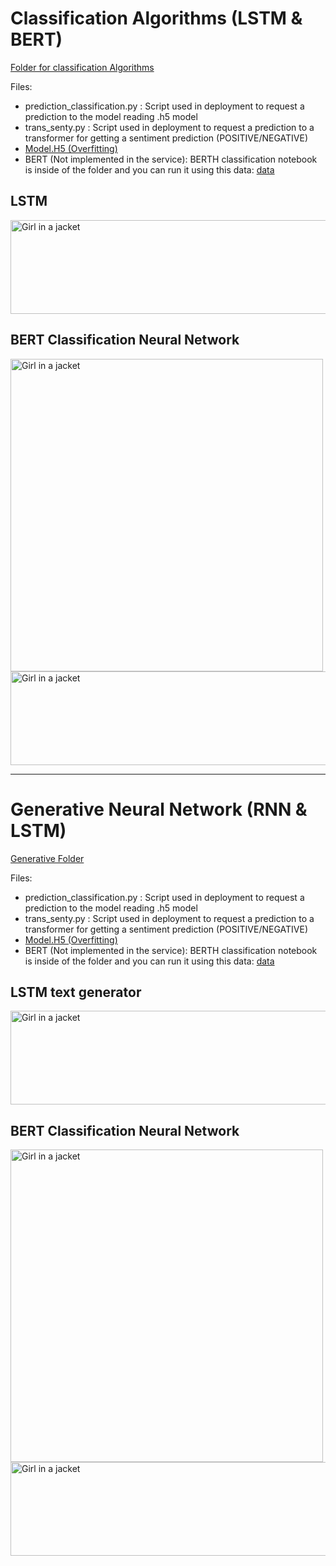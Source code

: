 # Classification Algorithms (LSTM & BERT)
[Folder for classification Algorithms](https://github.com/Adrianc1234/Final_Integrate_Project/tree/main/NLP_notebooks/Classification%20Algorithms)

Files:
- prediction_classification.py : Script used in deployment to request a prediction to the model reading .h5 model
- trans_senty.py : Script used in deployment to request a prediction to a transformer for getting a sentiment prediction (POSITIVE/NEGATIVE)
- [Model.H5 (Overfitting)](https://drive.google.com/file/d/1HRmDCHWGGISm-Ad_481R3VC_xXBn7jrH/view?usp=sharing)
- BERT (Not implemented in the service): BERTH classification notebook is inside of the folder and you can run it using this data: [data](https://drive.google.com/file/d/1yDyEMYoqwp4MksNDYSOceUP8lv3WK4NR/view?usp=sharing)
## LSTM
<img src="https://snipboard.io/vwcCst.jpg" alt="Girl in a jacket" width="1000" height="150">


## BERT Classification Neural Network 
<img src="https://snipboard.io/Ng1xIZ.jpg" alt="Girl in a jacket" width="500" height="500">
<img src="https://snipboard.io/dq51iu.jpg" alt="Girl in a jacket" width="1000" height="150">

----

# Generative Neural Network (RNN & LSTM)
[Generative Folder](https://github.com/Adrianc1234/Final_Integrate_Project/tree/main/NLP_notebooks/Generative%20Text)

Files:
- prediction_classification.py : Script used in deployment to request a prediction to the model reading .h5 model
- trans_senty.py : Script used in deployment to request a prediction to a transformer for getting a sentiment prediction (POSITIVE/NEGATIVE)
- [Model.H5 (Overfitting)](https://drive.google.com/file/d/1HRmDCHWGGISm-Ad_481R3VC_xXBn7jrH/view?usp=sharing)
- BERT (Not implemented in the service): BERTH classification notebook is inside of the folder and you can run it using this data: [data](https://drive.google.com/file/d/1yDyEMYoqwp4MksNDYSOceUP8lv3WK4NR/view?usp=sharing)
## LSTM text generator
<img src="https://snipboard.io/a3ldOr.jpg" alt="Girl in a jacket" width="1000" height="150">


## BERT Classification Neural Network 
<img src="https://snipboard.io/Ng1xIZ.jpg" alt="Girl in a jacket" width="500" height="500">
<img src="https://snipboard.io/dq51iu.jpg" alt="Girl in a jacket" width="1000" height="150">

